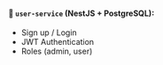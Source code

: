 #### 🔐 `user-service` (NestJS + PostgreSQL):
  * Sign up / Login
  * JWT Authentication
  * Roles (admin, user)